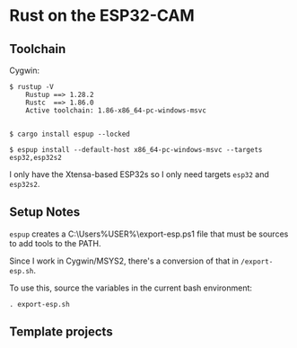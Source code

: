 # Rust on the ESP32-CAM

## Toolchain

Cygwin:

```
$ rustup -V
    Rustup ==> 1.28.2
    Rustc  ==> 1.86.0
    Active toolchain: 1.86-x86_64-pc-windows-msvc

    
$ cargo install espup --locked

$ espup install --default-host x86_64-pc-windows-msvc --targets esp32,esp32s2
```

I only have the Xtensa-based ESP32s so I only need targets `esp32` and `esp32s2`.


## Setup Notes

`espup` creates a C:\Users\%USER%\export-esp.ps1 file that must be sources to add tools to the PATH.

Since I work in Cygwin/MSYS2, there's a conversion of that in `/export-esp.sh`.

To use this, source the variables in the current bash environment:
```shell
. export-esp.sh
```

## Template projects

